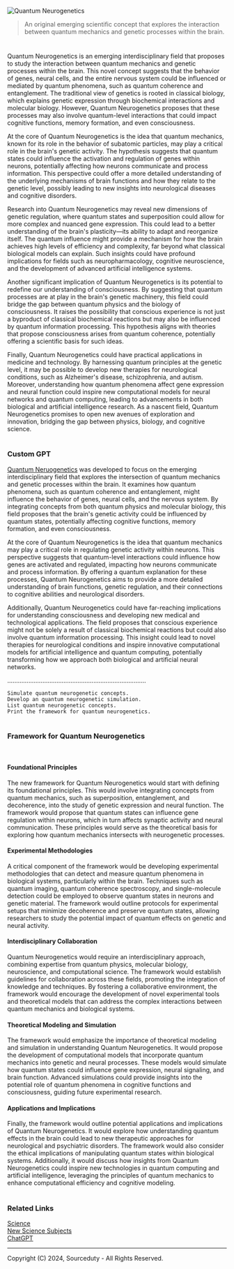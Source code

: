 ![Quantum Neurogenetics](https://github.com/user-attachments/assets/bdb6fb1e-b3df-4bae-b2c8-c22cb3e7507c)

> An original emerging scientific concept that explores the interaction between quantum mechanics and genetic processes within the brain.

#

Quantum Neurogenetics is an emerging interdisciplinary field that proposes to study the interaction between quantum mechanics and genetic processes within the brain. This novel concept suggests that the behavior of genes, neural cells, and the entire nervous system could be influenced or mediated by quantum phenomena, such as quantum coherence and entanglement. The traditional view of genetics is rooted in classical biology, which explains genetic expression through biochemical interactions and molecular biology. However, Quantum Neurogenetics proposes that these processes may also involve quantum-level interactions that could impact cognitive functions, memory formation, and even consciousness.

At the core of Quantum Neurogenetics is the idea that quantum mechanics, known for its role in the behavior of subatomic particles, may play a critical role in the brain's genetic activity. The hypothesis suggests that quantum states could influence the activation and regulation of genes within neurons, potentially affecting how neurons communicate and process information. This perspective could offer a more detailed understanding of the underlying mechanisms of brain functions and how they relate to the genetic level, possibly leading to new insights into neurological diseases and cognitive disorders.

Research into Quantum Neurogenetics may reveal new dimensions of genetic regulation, where quantum states and superposition could allow for more complex and nuanced gene expression. This could lead to a better understanding of the brain's plasticity—its ability to adapt and reorganize itself. The quantum influence might provide a mechanism for how the brain achieves high levels of efficiency and complexity, far beyond what classical biological models can explain. Such insights could have profound implications for fields such as neuropharmacology, cognitive neuroscience, and the development of advanced artificial intelligence systems.

Another significant implication of Quantum Neurogenetics is its potential to redefine our understanding of consciousness. By suggesting that quantum processes are at play in the brain's genetic machinery, this field could bridge the gap between quantum physics and the biology of consciousness. It raises the possibility that conscious experience is not just a byproduct of classical biochemical reactions but may also be influenced by quantum information processing. This hypothesis aligns with theories that propose consciousness arises from quantum coherence, potentially offering a scientific basis for such ideas.

Finally, Quantum Neurogenetics could have practical applications in medicine and technology. By harnessing quantum principles at the genetic level, it may be possible to develop new therapies for neurological conditions, such as Alzheimer's disease, schizophrenia, and autism. Moreover, understanding how quantum phenomena affect gene expression and neural function could inspire new computational models for neural networks and quantum computing, leading to advancements in both biological and artificial intelligence research. As a nascent field, Quantum Neurogenetics promises to open new avenues of exploration and innovation, bridging the gap between physics, biology, and cognitive science.

#
### Custom GPT

[Quantum Neruogenetics](https://chatgpt.com/g/g-hm6852AEu-quantum-neurogenetics) was developed to focus on the emerging interdisciplinary field that explores the intersection of quantum mechanics and genetic processes within the brain. It examines how quantum phenomena, such as quantum coherence and entanglement, might influence the behavior of genes, neural cells, and the nervous system. By integrating concepts from both quantum physics and molecular biology, this field proposes that the brain's genetic activity could be influenced by quantum states, potentially affecting cognitive functions, memory formation, and even consciousness.

At the core of Quantum Neurogenetics is the idea that quantum mechanics may play a critical role in regulating genetic activity within neurons. This perspective suggests that quantum-level interactions could influence how genes are activated and regulated, impacting how neurons communicate and process information. By offering a quantum explanation for these processes, Quantum Neurogenetics aims to provide a more detailed understanding of brain functions, genetic regulation, and their connections to cognitive abilities and neurological disorders.

Additionally, Quantum Neurogenetics could have far-reaching implications for understanding consciousness and developing new medical and technological applications. The field proposes that conscious experience might not be solely a result of classical biochemical reactions but could also involve quantum information processing. This insight could lead to novel therapies for neurological conditions and inspire innovative computational models for artificial intelligence and quantum computing, potentially transforming how we approach both biological and artificial neural networks.

...............................................................................

```
Simulate quantum neurogenetic concepts.
Develop an quantum neurogenetic simulation.
List quantum neurogenetic concepts.
Print the framework for quantum neurogenetics.
```

#
### Framework for Quantum Neurogenetics

<br>

#### Foundational Principles

The new framework for Quantum Neurogenetics would start with defining its foundational principles. This would involve integrating concepts from quantum mechanics, such as superposition, entanglement, and decoherence, into the study of genetic expression and neural function. The framework would propose that quantum states can influence gene regulation within neurons, which in turn affects synaptic activity and neural communication. These principles would serve as the theoretical basis for exploring how quantum mechanics intersects with neurogenetic processes.

#### Experimental Methodologies

A critical component of the framework would be developing experimental methodologies that can detect and measure quantum phenomena in biological systems, particularly within the brain. Techniques such as quantum imaging, quantum coherence spectroscopy, and single-molecule detection could be employed to observe quantum states in neurons and genetic material. The framework would outline protocols for experimental setups that minimize decoherence and preserve quantum states, allowing researchers to study the potential impact of quantum effects on genetic and neural activity.

#### Interdisciplinary Collaboration

Quantum Neurogenetics would require an interdisciplinary approach, combining expertise from quantum physics, molecular biology, neuroscience, and computational science. The framework would establish guidelines for collaboration across these fields, promoting the integration of knowledge and techniques. By fostering a collaborative environment, the framework would encourage the development of novel experimental tools and theoretical models that can address the complex interactions between quantum mechanics and biological systems.

#### Theoretical Modeling and Simulation

The framework would emphasize the importance of theoretical modeling and simulation in understanding Quantum Neurogenetics. It would propose the development of computational models that incorporate quantum mechanics into genetic and neural processes. These models would simulate how quantum states could influence gene expression, neural signaling, and brain function. Advanced simulations could provide insights into the potential role of quantum phenomena in cognitive functions and consciousness, guiding future experimental research.

#### Applications and Implications

Finally, the framework would outline potential applications and implications of Quantum Neurogenetics. It would explore how understanding quantum effects in the brain could lead to new therapeutic approaches for neurological and psychiatric disorders. The framework would also consider the ethical implications of manipulating quantum states within biological systems. Additionally, it would discuss how insights from Quantum Neurogenetics could inspire new technologies in quantum computing and artificial intelligence, leveraging the principles of quantum mechanics to enhance computational efficiency and cognitive modeling.


#
### Related Links

[Science](https://github.com/sourceduty/Science)
<br>
[New Science Subjects](https://github.com/sourceduty/New_Science_Subjects)
<br>
[ChatGPT](https://github.com/sourceduty/ChatGPT)

***
Copyright (C) 2024, Sourceduty - All Rights Reserved.
